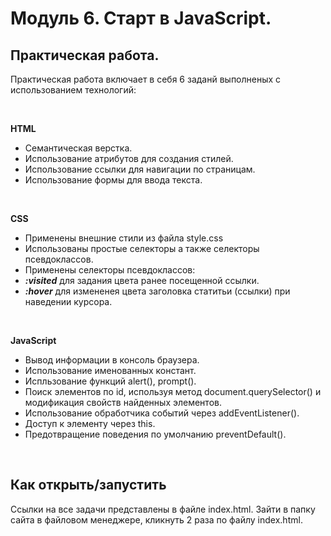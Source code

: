 # Модуль 6. Старт в JavaScript.

## Практическая работа.

Практическая работа включает в себя 6 заданй выполненых с использованием технологий:

<br>

**HTML**
<br>
* Семантическая верстка.
* Использование атрибутов для создания стилей.
* Использование ссылки для навигации по страницам.
* Использование формы для ввода текста.

<br> 

**CSS**
<br>
* Применены внешние стили из файла style.css
* Использованы простые селекторы а также селекторы псевдоклассов.
* Применены селекторы псевдоклассов:
* ***:visited*** для задания цвета ранее посещенной ссылки.
* ***:hover*** для измененея цвета заголовка статитьи (ссылки) при наведении курсора.

<br>

**JavaScript**
<br>
* Вывод информации в консоль браузера.
* Использование именованных констант.
* Испльзование функций alert(), prompt().
* Поиск элементов по id, используя метод document.querySelector() и модификация свойств найденных элементов.
* Использование обработчика событий через addEventListener().
* Доступ к элементу через this.
* Предотвращение поведения по умолчанию preventDefault().

<br>

## Как открыть/запустить


Ссылки на все задачи представлены в файле index.html.
Зайти в папку сайта в файловом менеджере, кликнуть 2 раза по файлу index.html.